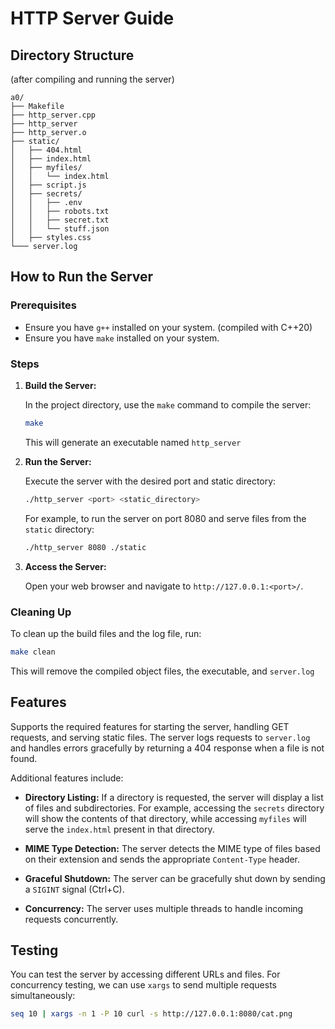 # HTTP Server Guide

## Directory Structure

(after compiling and running the server)

```
a0/
├── Makefile
├── http_server.cpp
├── http_server
├── http_server.o
├── static/
│   ├── 404.html
│   ├── index.html
│   ├── myfiles/
│   │   └── index.html
│   ├── script.js
│   ├── secrets/
│   │   ├── .env
│   │   ├── robots.txt
│   │   ├── secret.txt
│   │   └── stuff.json
│   ├── styles.css
└─── server.log
```

## How to Run the Server

### Prerequisites

- Ensure you have `g++` installed on your system. (compiled with C++20)
- Ensure you have `make` installed on your system.

### Steps

1. **Build the Server:**

    In the project directory, use the `make` command to compile the server:

   ```sh
   make
   ```

   This will generate an executable named `http_server`
2. **Run the Server:**

   Execute the server with the desired port and static directory:

   ```sh
   ./http_server <port> <static_directory>
   ```

   For example, to run the server on port 8080 and serve files from the `static` directory:

   ```sh
   ./http_server 8080 ./static
   ```

3. **Access the Server:**

   Open your web browser and navigate to `http://127.0.0.1:<port>/`.

### Cleaning Up

To clean up the build files and the log file, run:

```sh
make clean
```

This will remove the compiled object files, the executable, and `server.log`

## Features

Supports the required features for starting the server, handling GET requests, and serving static files. The server logs requests to `server.log` and handles errors gracefully by returning a 404 response when a file is not found.

Additional features include:

- **Directory Listing:** If a directory is requested, the server will display a list of files and subdirectories. For example, accessing the `secrets` directory will show the contents of that directory, while accessing `myfiles` will serve the `index.html` present in that directory.

- **MIME Type Detection:** The server detects the MIME type of files based on their extension and sends the appropriate `Content-Type` header.

- **Graceful Shutdown:** The server can be gracefully shut down by sending a `SIGINT` signal (Ctrl+C).

- **Concurrency:** The server uses multiple threads to handle incoming requests concurrently.

## Testing

You can test the server by accessing different URLs and files. For concurrency testing, we can use `xargs` to send multiple requests simultaneously:

```sh
seq 10 | xargs -n 1 -P 10 curl -s http://127.0.0.1:8080/cat.png
```

<!-- Author: npqr       -->
<!-- 22:22 12-01-2025   -->
